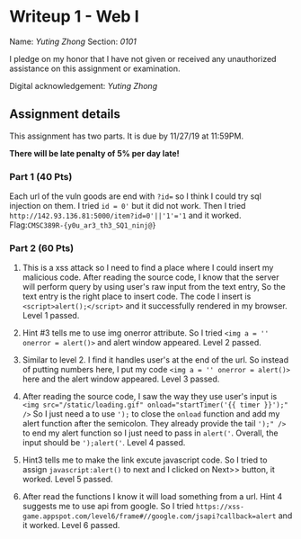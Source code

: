 # Writeup 1 - Web I

Name: *Yuting Zhong*
Section: *0101*

I pledge on my honor that I have not given or received any unauthorized assistance on this assignment or examination.

Digital acknowledgement: *Yuting Zhong*


## Assignment details
This assignment has two parts. It is due by 11/27/19 at 11:59PM.

**There will be late penalty of 5% per day late!**

### Part 1 (40 Pts)
Each url of the vuln goods are end with `?id=` so I think I could try sql injection on them. 
I tried `id = 0'` but it did not work.
Then I tried `http://142.93.136.81:5000/item?id=0'||'1'='1` and it worked.
Flag:`CMSC389R-{y0u_ar3_th3_SQ1_ninj@}`
### Part 2 (60 Pts)

 1. This is a xss attack so I need to find a place where I could insert my malicious code. After reading the source code, I know that the server will perform query by using user's raw input from the text entry, So the text entry is the right place to insert code. The code I insert is `<script>alert();</script>` and it successfully rendered in my browser. Level 1 passed.

 2. Hint #3 tells me to use img onerror attribute. So I tried `<img a = '' onerror = alert()>` and alert window appeared. Level 2 passed. 

 3. Similar to level 2. I find it handles user's at the end of the url. So instead of putting numbers here, I put my code `<img a = '' onerror = alert()>` here and the alert window appeared. Level 3 passed.

 4. After reading the source code, I saw the way they use user's input is `<img src="/static/loading.gif" onload="startTimer('{{ timer }}');" />` So I just need a to use `');` to close the `onload` function and add my alert function after the semicolon. They already provide the tail `');" />` to end my alert function so I just need to pass in `alert('`. Overall, the input should be `');alert('`. Level 4 passed.

 5. Hint3 tells me to make the link excute javascript code. So I tried to assign `javascript:alert()` to next and I clicked on Next>> button, it worked. Level 5 passed.

 6. After read the functions I know it will load something from a url. Hint 4 suggests me to use api from google. So I tried `https://xss-game.appspot.com/level6/frame#//google.com/jsapi?callback=alert` and it worked. Level 6 passed.

